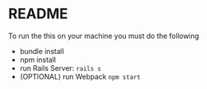 # README

To run the this on your machine you must do the following
* bundle install
* npm install
* run Rails Server: `rails s`
* (OPTIONAL) run Webpack `npm start`